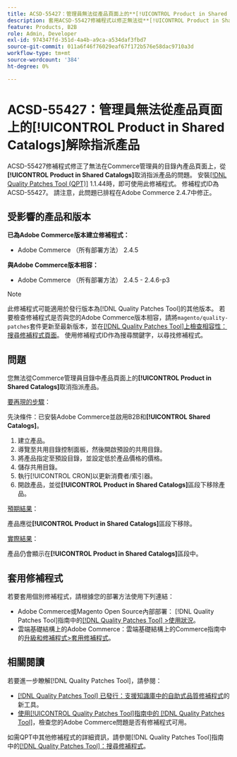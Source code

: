 ```yaml
---
title: ACSD-55427：管理員無法從產品頁面上的**[!UICONTROL Product in Shared Catalogs]**解除指派產品
description: 套用ACSD-55427修補程式以修正無法從**[!UICONTROL Product in Shared Catalogs]**取消指派產品的Adobe Commerce問題。
feature: Products, B2B
role: Admin, Developer
exl-id: 974347fd-351d-4a4b-a9ca-a534daf3fbd7
source-git-commit: 011a6f46f76029eaf67f172b576e58dac9710a3d
workflow-type: tm+mt
source-wordcount: '384'
ht-degree: 0%

---
```


# ACSD-55427：管理員無法從產品頁面上的&#x200B;**[!UICONTROL Product in Shared Catalogs]**&#x200B;解除指派產品

ACSD-55427修補程式修正了無法在Commerce管理員的目錄內產品頁面上，從&#x200B;**[!UICONTROL Product in Shared Catalogs]**&#x200B;取消指派產品的問題。 安裝[[!DNL Quality Patches Tool (QPT)]](https://experienceleague.adobe.com/zh-hant/docs/commerce-operations/tools/quality-patches-tool/quality-patches-tool-to-self-serve-quality-patches) 1.1.44時，即可使用此修補程式。 修補程式ID為ACSD-55427。 請注意，此問題已排程在Adobe Commerce 2.4.7中修正。

## 受影響的產品和版本

**已為Adobe Commerce版本建立修補程式：**

* Adobe Commerce （所有部署方法） 2.4.5

**與Adobe Commerce版本相容：**

* Adobe Commerce （所有部署方法） 2.4.5 - 2.4.6-p3

>[!NOTE]
>
>此修補程式可能適用於發行版本為[!DNL Quality Patches Tool]的其他版本。 若要檢查修補程式是否與您的Adobe Commerce版本相容，請將`magento/quality-patches`套件更新至最新版本，並在[[!DNL Quality Patches Tool]上檢查相容性：搜尋修補程式頁面](https://experienceleague.adobe.com/tools/commerce-quality-patches/index.html?lang=zh-Hant)。 使用修補程式ID作為搜尋關鍵字，以尋找修補程式。

## 問題

您無法從Commerce管理員目錄中產品頁面上的&#x200B;**[!UICONTROL Product in Shared Catalogs]**&#x200B;取消指派產品。

<u>要再現的步驟</u>：

先決條件：已安裝Adobe Commerce並啟用B2B和&#x200B;**[!UICONTROL Shared Catalogs]**。
1. 建立產品。
1. 導覽至共用目錄控制面板，然後開啟預設的共用目錄。
1. 將產品指定至預設目錄，並設定低於產品價格的價格。
1. 儲存共用目錄。
1. 執行[!UICONTROL CRON]以更新消費者/索引器。
1. 開啟產品，並從&#x200B;**[!UICONTROL Product in Shared Catalogs]**&#x200B;區段下移除產品。

<u>預期結果</u>：

產品應從&#x200B;**[!UICONTROL Product in Shared Catalogs]**&#x200B;區段下移除。

<u>實際結果</u>：

產品仍會顯示在&#x200B;**[!UICONTROL Product in Shared Catalogs]**&#x200B;區段中。

## 套用修補程式

若要套用個別修補程式，請根據您的部署方法使用下列連結：

* Adobe Commerce或Magento Open Source內部部署： [!DNL Quality Patches Tool]指南中的[[!DNL Quality Patches Tool] >使用狀況](/help/tools/quality-patches-tool/usage.md)。
* 雲端基礎結構上的Adobe Commerce：雲端基礎結構上的Commerce指南中的[升級和修補程式>套用修補程式](https://experienceleague.adobe.com/docs/commerce-cloud-service/user-guide/develop/upgrade/apply-patches.html?lang=zh-Hant)。

## 相關閱讀

若要進一步瞭解[!DNL Quality Patches Tool]，請參閱：

* [[!DNL Quality Patches Tool] 已發行：支援知識庫中的自助式品質修補程式](https://experienceleague.adobe.com/zh-hant/docs/commerce-operations/tools/quality-patches-tool/quality-patches-tool-to-self-serve-quality-patches)的新工具。
* [使用[!UICONTROL Quality Patches Tool]指南中的 [!DNL Quality Patches Tool]](/help/tools/quality-patches-tool/patches-available-in-qpt/check-patch-for-magento-issue-with-magento-quality-patches.md)，檢查您的Adobe Commerce問題是否有修補程式可用。


如需QPT中其他修補程式的詳細資訊，請參閱[!DNL Quality Patches Tool]指南中的[[!DNL Quality Patches Tool]：搜尋修補程式](https://experienceleague.adobe.com/tools/commerce-quality-patches/index.html?lang=zh-Hant)。
